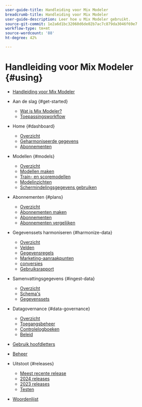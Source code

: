 ```yaml
---
user-guide-title: Handleiding voor Mix Modeler
breadcrumb-title: Handleiding voor Mix Modeler
user-guide-description: Leer hoe u Mix Modeler gebruikt.
source-git-commit: 1e2a6d1bc32060d6de02b7ac7c879da3046f69e7
workflow-type: tm+mt
source-wordcount: '88'
ht-degree: 42%

---
```


# Handleiding voor Mix Modeler {#using}

+ [Handleiding voor Mix Modeler](/help/overview.md)

+ Aan de slag {#get-started}
   + [Wat is Mix Modeler?](/help/get-started/about.md)
   + [Toepassingsworkflow](/help/get-started/workflow.md)

+ Home {#dashboard}
   + [Overzicht](/help/dashboard/overview.md)
   + [Geharmoniseerde gegevens](/help/dashboard/harmonized-data.md)
   + [Abonnementen](/help/dashboard/plans.md)

+ Modellen {#models}
   + [Overzicht](/help/models/overview.md)
   + [Modellen maken](/help/models/build.md)
   + [Train- en scoremodellen](/help/models/train-score.md)
   + [Modelinzichten](/help/models/insights.md)
   + [Schermindelingsgegevens gebruiken](/help/models/scoring-data.md)

+ Abonnementen {#plans}
   + [Overzicht](/help/plans/overview.md)
   + [Abonnementen maken](/help/plans/build.md)
   + [Abonnementen](/help/plans/insights.md)
   + [Abonnementen vergelijken](/help/plans/compare.md)

+ Gegevenssets harmoniseren {#harmonize-data}
   + [Overzicht](/help/harmonize-data/overview.md)
   + [Velden](/help/harmonize-data/fields.md)
   + [Gegevensregels](/help/harmonize-data/dataset-rules.md)
   + [Marketing-aanraakpunten](/help/harmonize-data/marketing-touchpoints.md)
   + [conversies](/help/harmonize-data/conversions.md)
   + [Gebruiksrapport](/help/harmonize-data/usage-report.md)

+ Samenvattingsgegevens {#ingest-data}
   + [Overzicht](/help/ingest-data/overview.md)
   + [Schema&#39;s](/help/ingest-data/schemas.md)
   + [Gegevenssets](/help/ingest-data/datasets.md)

+ Datagovernance {#data-governance}
   + [Overzicht](/help/data-governance/overview.md)
   + [Toegangsbeheer](/help/data-governance/access-controls.md)
   + [Controlelogboeken](/help/data-governance/audit-logs.md)
   + [Beleid](/help/data-governance/policies.md)

+ [Gebruik hoofdletters](/help/main-guide/use-cases.md)

+ [Beheer](/help/main-guide/administration.md)

+ Uitstoot {#releases}
   + [Meest recente release](/help/releases/latest.md)
   + [2024 releases](/help/releases/2024.md)
   + [2023 releases](/help/releases/2023.md)
   + [Testen](../releases/test.md)

+ [Woordenlijst](/help/main-guide/glossary.md)
